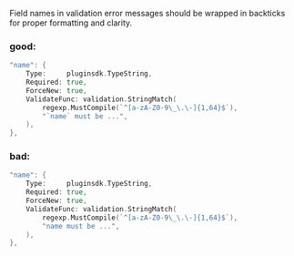 Field names in validation error messages should be wrapped in backticks for proper formatting and clarity.

### good:
```go
"name": {
	Type:     pluginsdk.TypeString,
	Required: true,
	ForceNew: true,
	ValidateFunc: validation.StringMatch(
		regexp.MustCompile(`^[a-zA-Z0-9\_\.\-]{1,64}$`),
		"`name` must be ...",
	),
},
```

### bad:
```go
"name": {
	Type:     pluginsdk.TypeString,
	Required: true,
	ForceNew: true,
	ValidateFunc: validation.StringMatch(
		regexp.MustCompile(`^[a-zA-Z0-9\_\.\-]{1,64}$`),
		"name must be ...",
	),
},
```
